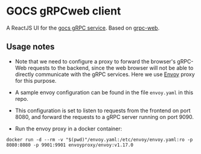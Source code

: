 # GOCS gRPCweb client
A ReactJS UI for the [gocs gRPC service](https://github.com/AbhilashJN/gocs-grpc-server). Based on [grpc-web](https://github.com/grpc/grpc-web).

## Usage notes
 - Note that we need to configure a proxy to forward the browser's gRPC-Web requests to the backend, since the web browser will not be able to directly communicate with the gRPC services. Here we use [Envoy](https://www.envoyproxy.io/) proxy for this purpose. 
 - A sample envoy configuration can be found in the file `envoy.yaml` in this repo.
 - This configuration is set to listen to requests from the frontend on port 8080, and forward the requests to a gRPC server running on port 9090.

 - Run the envoy proxy in a docker container:
 ```
 docker run -d --rm -v "$(pwd)"/envoy.yaml:/etc/envoy/envoy.yaml:ro -p 8080:8080 -p 9901:9901 envoyproxy/envoy:v1.17.0
 ```

